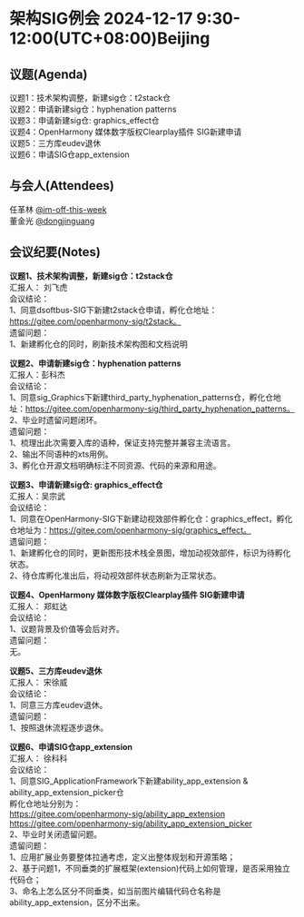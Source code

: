 # 架构SIG例会 2024-12-17 9:30-12:00(UTC+08:00)Beijing

## 议题(Agenda)

议题1：技术架构调整，新建sig仓：t2stack仓  
议题2：申请新建sig仓：hyphenation patterns  
议题3：申请新建sig仓: graphics_effect仓  
议题4：OpenHarmony 媒体数字版权Clearplay插件 SIG新建申请  
议题5：三方库eudev退休  
议题6：申请SIG仓app_extension  

## 与会人(Attendees)

任革林 [@im-off-this-week](https://gitee.com/im-off-this-week)  
董金光 [@dongjinguang](https://gitee.com/dongjinguang)  

## 会议纪要(Notes)

**议题1、技术架构调整，新建sig仓：t2stack仓**  
汇报人： 刘飞虎  
会议结论：  
1、同意dsoftbus-SIG下新建t2stack仓申请，孵化仓地址：https://gitee.com/openharmony-sig/t2stack。  
遗留问题：  
1、新建孵化仓的同时，刷新技术架构图和文档说明  

**议题2、申请新建sig仓：hyphenation patterns**  
汇报人：彭科杰  
会议结论：  
1、同意sig_Graphics下新建third_party_hyphenation_patterns仓，孵化仓地址：https://gitee.com/openharmony-sig/third_party_hyphenation_patterns。  
2、毕业时遗留问题闭环。  
遗留问题：  
1、梳理出此次需要入库的语种，保证支持完整并兼容主流语言。  
2、输出不同语种的xts用例。  
3、孵化仓开源文档明确标注不同资源、代码的来源和用途。  

**议题3、申请新建sig仓: graphics_effect仓**  
汇报人：吴宗武  
会议结论：  
1、同意在OpenHarmony-SIG下新建动视效部件孵化仓：graphics_effect，孵化仓地址为：https://gitee.com/openharmony-sig/graphics_effect。  
遗留问题：  
1、新建孵化仓的同时，更新图形技术栈全景图，增加动视效部件，标识为待孵化状态。  
2、待仓库孵化准出后，将动视效部件状态刷新为正常状态。  

**议题4、OpenHarmony 媒体数字版权Clearplay插件 SIG新建申请**  
汇报人： 郑虹达  
会议结论：  
1、议题背景及价值等会后对齐。  
遗留问题：  
无。  

**议题5、三方库eudev退休**  
汇报人： 宋徐威  
会议结论：  
1、同意三方库eudev退休。  
遗留问题：  
1、按照退休流程逐步退休。  

**议题6、申请SIG仓app_extension**  
汇报人： 徐科科  
会议结论：  
1、同意SIG_ApplicationFramework下新建ability_app_extension & ability_app_extension_picker仓  
孵化仓地址分别为：  
https://gitee.com/openharmony-sig/ability_app_extension  
https://gitee.com/openharmony-sig/ability_app_extension_picker  
2、毕业时关闭遗留问题。  
遗留问题：  
1、应用扩展业务要整体拉通考虑，定义出整体规划和开源策略；  
2、基于问题1，不同垂类的扩展框架(extension)代码上如何管理，是否采用独立代码仓；  
3、命名上怎么区分不同垂类，如当前图片编辑代码仓名称是ability_app_extension，区分不出来。  
